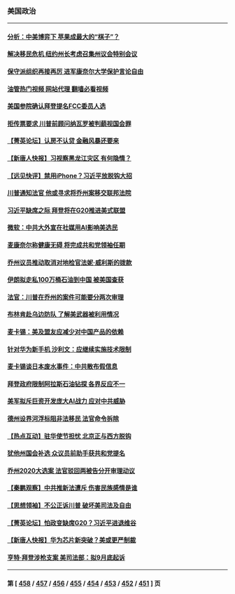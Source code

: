 ### 美国政治
---
#### [分析：中美博弈下 苹果成最大的“棋子”？](../../pages/ncid1078159/n14069356.md?09081645) 
#### [解决移民危机 纽约州长考虑召集州议会特别会议](../../pages/ncid1078159/n14069243.md?09081645) 
#### [保守派组织再接再厉 进军康奈尔大学保护言论自由](../../pages/ncid1078159/n14069284.md?09081645) 
#### [油管热门视频 网站代理 翻墙必看视频](http://138.2.39.72:81/youtube.html?epic-marker?09081645)
#### [美国参院确认拜登提名FCC委员人选](../../pages/ncid1078159/n14069222.md?09081645) 
#### [拒传票要求 川普前顾问纳瓦罗被判藐视国会罪](../../pages/ncid1078159/n14069141.md?09081645) 
#### [【菁英论坛】认房不认贷 金融风暴还要来](../../pages/ncid1078159/n14069145.md?09081645) 
#### [【新唐人快报】习视察黑龙江灾区 有何隐情？](../../pages/ncid1078159/n14069140.md?09081645) 
#### [【远见快评】禁用iPhone？习近平放脱钩大招](../../pages/ncid1078159/n14069100.md?09081645) 
#### [川普通知法官 他或寻求将乔州案移交联邦法院](../../pages/ncid1078159/n14069110.md?09081645) 
#### [习近平缺席之际 拜登将在G20推进美式联盟](../../pages/ncid1078159/n14068952.md?09081645) 
#### [微软：中共大外宣在社媒用AI影响美选民](../../pages/ncid1078159/n14069074.md?09081645) 
#### [麦康奈尔称健康无碍 将完成共和党领袖任期](../../pages/ncid1078159/n14069096.md?09081645) 
#### [乔州议员推动取消对地检官法妮‧威利斯的拨款](../../pages/ncid1078159/n14069035.md?09081645) 
#### [伊朗拟走私100万桶石油到中国 被美国查获](../../pages/ncid1078159/n14069092.md?09081645) 
#### [法官：川普在乔州的案件可能要分两次审理](../../pages/ncid1078159/n14068943.md?09081645) 
#### [布林肯赴乌边防队 了解美武器被利用情况](../../pages/ncid1078159/n14068846.md?09081645) 
#### [麦卡锡：美及盟友应减少对中国产品的依赖](../../pages/ncid1078159/n14068836.md?09081645) 
#### [针对华为新手机 沙利文：应继续实施技术限制](../../pages/ncid1078159/n14068740.md?09081645) 
#### [麦卡锡谈日本废水事件：中共散布假信息](../../pages/ncid1078159/n14068741.md?09081645) 
#### [拜登政府限制阿拉斯石油钻探 各界反应不一](../../pages/ncid1078159/n14068590.md?09081645) 
#### [美军拟斥巨资开发庞大AI战力 应对中共威胁](../../pages/ncid1078159/n14068507.md?09081645) 
#### [德州设界河浮标阻非法移民 法官命令拆除](../../pages/ncid1078159/n14068463.md?09081645) 
#### [【热点互动】驻华使节担忧 北京正与西方脱钩](../../pages/ncid1078159/n14068387.md?09081645) 
#### [犹他州国会补选 众议员前助手获共和党提名](../../pages/ncid1078159/n14068432.md?09081645) 
#### [乔州2020大选案 法官驳回两被告分开审理动议](../../pages/ncid1078159/n14068318.md?09081645) 
#### [【秦鹏观察】中共推新法遭斥 伤害民族感情是谁](../../pages/ncid1078159/n14068362.md?09081645) 
#### [【思想领袖】不公正诉川普 破坏美司法及自由](../../pages/ncid1078159/n14059786.md?09081645) 
#### [【菁英论坛】怕政变缺席G20？习近平进退维谷](../../pages/ncid1078159/n14068323.md?09081645) 
#### [【新唐人快报】华为芯片新突破？美或更严制裁](../../pages/ncid1078159/n14068306.md?09081645) 
#### [亨特·拜登涉枪支案 美司法部：拟9月底起诉](../../pages/ncid1078159/n14068356.md?09081645) 

---
#### 第 [ [458](./458.md?09081645) / [457](./457.md?09081645) / [456](./456.md?09081645) / [455](./455.md?09081645) / [454](./454.md?09081645) / [453](./453.md?09081645) / [452](./452.md?09081645) / [451](./451.md?09081645) ] 页
